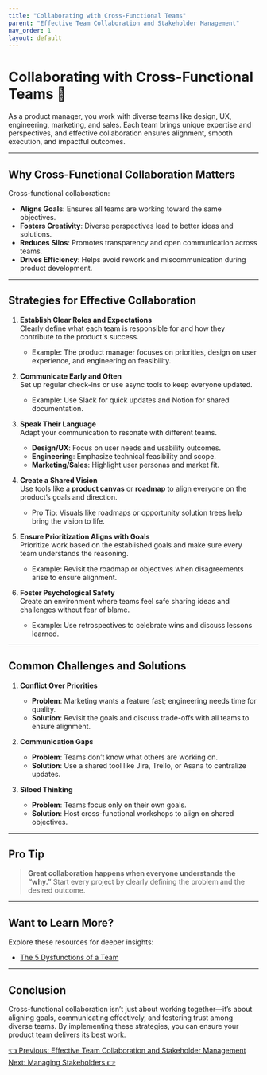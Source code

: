```yaml
---
title: "Collaborating with Cross-Functional Teams"
parent: "Effective Team Collaboration and Stakeholder Management"
nav_order: 1
layout: default
---
```


# Collaborating with Cross-Functional Teams 🤝

As a product manager, you work with diverse teams like design, UX, engineering, marketing, and sales. Each team brings unique expertise and perspectives, and effective collaboration ensures alignment, smooth execution, and impactful outcomes.

---

## Why Cross-Functional Collaboration Matters

Cross-functional collaboration:
- **Aligns Goals**: Ensures all teams are working toward the same objectives.
- **Fosters Creativity**: Diverse perspectives lead to better ideas and solutions.
- **Reduces Silos**: Promotes transparency and open communication across teams.
- **Drives Efficiency**: Helps avoid rework and miscommunication during product development.

---

## Strategies for Effective Collaboration

1. **Establish Clear Roles and Expectations**  
   Clearly define what each team is responsible for and how they contribute to the product's success.  
   - Example: The product manager focuses on priorities, design on user experience, and engineering on feasibility.

2. **Communicate Early and Often**  
   Set up regular check-ins or use async tools to keep everyone updated.  
   - Example: Use Slack for quick updates and Notion for shared documentation.

3. **Speak Their Language**  
   Adapt your communication to resonate with different teams.  
   - **Design/UX**: Focus on user needs and usability outcomes.  
   - **Engineering**: Emphasize technical feasibility and scope.  
   - **Marketing/Sales**: Highlight user personas and market fit.

4. **Create a Shared Vision**  
   Use tools like a **product canvas** or **roadmap** to align everyone on the product’s goals and direction.  
   - Pro Tip: Visuals like roadmaps or opportunity solution trees help bring the vision to life.

5. **Ensure Prioritization Aligns with Goals**  
   Prioritize work based on the established goals and make sure every team understands the reasoning.  
   - Example: Revisit the roadmap or objectives when disagreements arise to ensure alignment.

6. **Foster Psychological Safety**  
   Create an environment where teams feel safe sharing ideas and challenges without fear of blame.  
   - Example: Use retrospectives to celebrate wins and discuss lessons learned.

---

## Common Challenges and Solutions

1. **Conflict Over Priorities**  
   - **Problem**: Marketing wants a feature fast; engineering needs time for quality.  
   - **Solution**: Revisit the goals and discuss trade-offs with all teams to ensure alignment.

2. **Communication Gaps**  
   - **Problem**: Teams don’t know what others are working on.  
   - **Solution**: Use a shared tool like Jira, Trello, or Asana to centralize updates.

3. **Siloed Thinking**  
   - **Problem**: Teams focus only on their own goals.  
   - **Solution**: Host cross-functional workshops to align on shared objectives.

---

## Pro Tip

> **Great collaboration happens when everyone understands the “why.”** Start every project by clearly defining the problem and the desired outcome.

---

## Want to Learn More?

Explore these resources for deeper insights:
- [The 5 Dysfunctions of a Team](https://www.tablegroup.com/books/dysfunctions)  

---

## Conclusion

Cross-functional collaboration isn’t just about working together—it’s about aligning goals, communicating effectively, and fostering trust among diverse teams. By implementing these strategies, you can ensure your product team delivers its best work.

<div class="nav-buttons">
    <a href="/docs/7-effective-team-collaboration-and-stakeholder-management/index" class="btn btn-secondary">👈 Previous: Effective Team Collaboration and Stakeholder Management</a>
    <a href="/docs/7-effective-team-collaboration-and-stakeholder-management/managing-stakeholders" class="btn btn-primary">Next: Managing Stakeholders 👉</a>
</div>